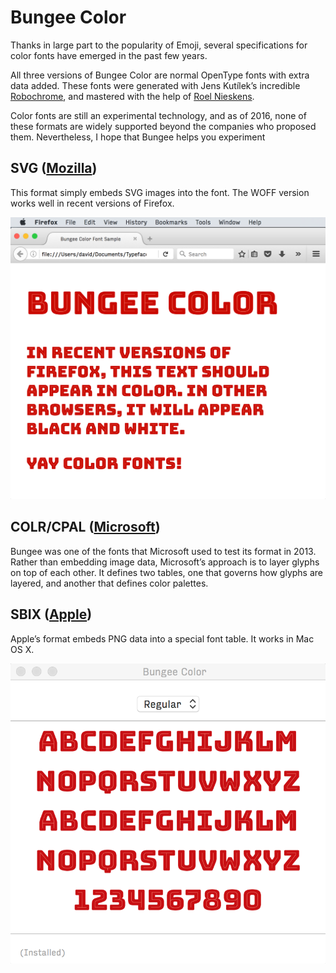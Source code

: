 # Bungee Color

Thanks in large part to the popularity of Emoji, several specifications for color fonts have emerged in the past few years.

All three versions of Bungee Color are normal OpenType fonts with extra data added. These fonts were generated with Jens Kutílek’s incredible [Robochrome](https://github.com/fontfont/RoboChrome), and mastered with the help of [Roel Nieskens](https://pixelambacht.nl).

Color fonts are still an experimental technology, and as of 2016, none of these formats are widely supported beyond the companies who proposed them. Nevertheless, I hope that Bungee helps you experiment 

## SVG ([Mozilla](https://hacks.mozilla.org/2014/10/svg-colors-in-opentype-fonts/))

This format simply embeds SVG images into the font. The WOFF version works well in recent versions of Firefox.

![Firefox with color](images/color-svg-firefox.png)


## COLR/CPAL ([Microsoft](https://www.microsoft.com/typography/otspec/colr.htm))

Bungee was one of the fonts that Microsoft used to test its format in 2013. Rather than embedding image data, Microsoft’s approach is to layer glyphs on top of each other. It defines two tables, one that governs how glyphs are layered, and another that defines color palettes.

## SBIX ([Apple](https://developer.apple.com/fonts/TrueType-Reference-Manual/RM06/Chap6sbix.html))

Apple’s format embeds PNG data into a special font table. It works in Mac OS X.

![Apple Font Book with color](images/color-sbix-mac.png)
